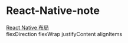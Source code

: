 # React-Native-note
[React Native 布局](http://www.devio.org/2016/08/01/Reac-Native%E5%B8%83%E5%B1%80%E8%AF%A6%E7%BB%86%E6%8C%87%E5%8D%97/) <br/>
flexDirection
flexWrap
justifyContent
alignItems
